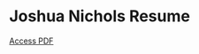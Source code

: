 # Joshua Nichols Resume

<a href="https://joshuaan.github.io/resume/main.pdf" target="_blank">Access PDF</a>
